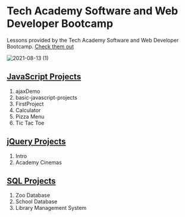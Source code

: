 # Tech Academy Software and Web Developer Bootcamp
Lessons provided by the Tech Academy Software and Web Developer Bootcamp. [Check them out](https://www.learncodinganywhere.com/)

![2021-08-13 (1)](https://user-images.githubusercontent.com/80072793/129339733-4139b207-4927-4dfa-9376-4224b9b2f8a4.png)

## [JavaScript Projects](https://github.com/thejosharsen/tech-academy/tree/main/JavaScript)
1. ajaxDemo
2. basic-javascript-projects
3. FirstProject
4. Calculator
5. Pizza Menu
6. Tic Tac Toe

## [jQuery Projects](https://github.com/thejosharsen/tech-academy/tree/main/jQuery)
1. Intro
2. Academy Cinemas

## [SQL Projects](https://github.com/thejosharsen/tech-academy/tree/main/SQL)
1. Zoo Database
2. School Database
3. Library Management System
